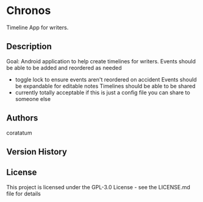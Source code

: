 # Chronos

Timeline App for writers.

## Description

Goal: Android application to help create timelines for writers.
Events should be able to be added and reordered as needed
* toggle lock to ensure events aren't reordered on accident
Events should be expandable for editable notes
Timelines should be able to be shared
* currently totally acceptable if this is just a config file you can share to someone else

## Authors

coratatum

## Version History

## License

This project is licensed under the GPL-3.0 License - see the LICENSE.md file for details
